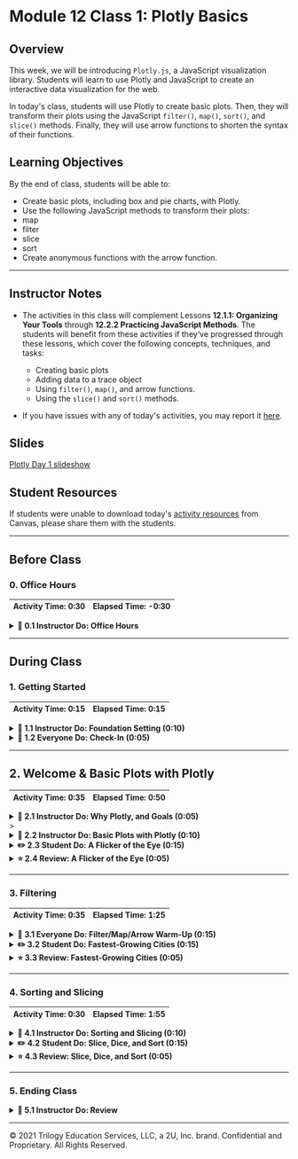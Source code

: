 # Module 12 Class 1: Plotly Basics

## Overview

This week, we will be introducing `Plotly.js`, a JavaScript visualization library. Students will learn to use Plotly and JavaScript to create an interactive data visualization for the web.

In today's class, students will use Plotly to create basic plots. Then, they will transform their plots using the JavaScript `filter()`, `map()`, `sort()`, and `slice()` methods. Finally, they will use arrow functions to shorten the syntax of their functions.

## Learning Objectives

By the end of class, students will be able to:

* Create basic plots, including box and pie charts, with Plotly.
* Use the following JavaScript methods to transform their plots:
 * map
 * filter
 * slice
 * sort
* Create anonymous functions with the arrow function.

- - -

## Instructor Notes

* The activities in this class will complement Lessons **12.1.1: Organizing Your Tools** through **12.2.2 Practicing JavaScript Methods**.  The students will benefit from these activities if they‘ve progressed through these lessons, which cover the following concepts, techniques, and tasks:

  * Creating basic plots
  * Adding data to a trace object
  * Using `filter()`, `map()`, and arrow functions.
  * Using the `slice()` and `sort()` methods.

* If you have issues with any of today's activities, you may report it [here](http://tiny.cc/BootCampFeedback).

## Slides

[Plotly Day 1 slideshow](https://docs.google.com/presentation/d/1KaaCyZ79HO0gfQKAhvPh1M4S_2YDl7up-cutLyQEQZo/edit?usp=sharing)

## Student Resources

If students were unable to download today's [activity resources](https://2u-data-curriculum-team.s3.amazonaws.com/data-viz-online-lesson-plans/12-Lessons/12-1-Student_Resources.zip) from Canvas, please share them with the students.

- - -

## Before Class

### 0. Office Hours

| Activity Time: 0:30       |  Elapsed Time:     -0:30  |
|---------------------------|---------------------------|

<details>
 <summary><strong> 📣 0.1 Instructor Do: Office Hours</strong></summary>

* Before you begin class, hold office hours. Office hours should be driven by students. Encourage students to take full advantage of office hours by reminding them that this is their time to ask questions and get assistance from instructional staff as they learn new concepts.

* Expect that students may ask for assistance. For example:

 * Further review on a particular subject
 * Debugging assistance
 * Help with computer issues
 * Guidance with a particular tool

</details>

- - -

## During Class

### 1. Getting Started

| Activity Time:       0:15 |  Elapsed Time:      0:15  |
|---------------------------|---------------------------|

<details>
 <summary><strong>📣 1.1 Instructor Do: Foundation Setting (0:10)</strong></summary>

* Welcome students to class.

* Direct students to post individual questions in the Zoom chat to be addressed by you and/or your TAs at the end of class.

* Open the slideshow and use slides 1-12 to walk through the foundation setting with your class.

* **Big Picture:** This is an opportunity to zoom out and see the big picture of where they are in the program. Take a moment to mention some real-world examples illustrating the value of what they're learning this week.

* **Program Pointers:** Talk through some of the key logistical things that will help students stay on track. This is an opportunity to speak to what students may need when they're at this particular point of the program.

* **This Week - Plotly.js:** Talk through the key skills students will be learning this week. Let the students know that they will be using JavaScript with the Plotly library to create data visualizations on the web.

* **This Week's Challenge:** For this week's Challenge, let the students know that they'll be creating a webpage complete with multiple plots that represent the biodiversity of belly button bacteria. The students will need to create a horizontal bar chart, a bubble chart, and a gauge chart, all on a customized dashboard on a webpage.

* **Career Connection:** Let students know how they will be using the skills covered this week throughout their careers. It's important for them to know the "why." Give examples of when they may be used in work or when you have used those skills in your workplace.

* **How to Succeed This Week:** Remind your students that they may have moments of frustration this week as they learn something complex. These moments are great for deepening their knowledge. Use the side material to outline some of the topics that they may find tricky in this module. Consider sharing something about your personal learning journey. It helps students recognize that everyone starts somewhere and that they are not alone.

* **Today's Objectives:** Now, outline the concepts that will be covered in today's lesson. Remind students that they can find the relevant activity files in the “Getting Ready for Class” page in their course content.

</details>

<details>
 <summary><strong>🎉  1.2 Everyone Do: Check-In (0:05)</strong></summary>

* Ask the class the following questions and call on students for answers:

   * **Q:** How are you feeling about your progress so far?

   * **A:** Let them know that we are starting to build their skillset. It’s also okay to feel overwhelmed as long as you don’t give up.

   * **Q:** How comfortable do you feel with this topic?

   * **A:** Let's do "fist to five" together. If you are not feeling confident, hold up a fist (0). If you feel very confident, hold up an open hand (5).

</details>



- - -

## 2. Welcome & Basic Plots with Plotly

| Activity Time:       0:35 |  Elapsed Time:      0:50  |
|---------------------------|---------------------------|

<details>
 <summary><strong>📣 2.1 Instructor Do: Why Plotly, and Goals (0:05)</strong></summary>

* Explain that the aim of this unit is for students to learn how to build interactive visualizations.

* You can use slides 14-17 to introduce this next section. Cover the following points in your discussion:

 * Data professionals not only need to analyze and draw conclusions based on data, but they also need to visualize the data to allow their audience to draw the same conclusions. Interactivity helps with this.

 * A JavaScript visual library like Plotly offers attractive data visualizations that can be disseminated to a wide audience.

* Emphasize that this week will be an opportunity for students to strengthen their JavaScript skills.

 * Learning JavaScript is a journey filled with challenges, but completing that journey can be incredibly rewarding.

 * A data professional with a strong JavaScript background can create powerful data stories by building interactivity into customer-facing visualizations.

* Send out the following article, which talks about the power of [interactive visualizations](https://www.forbes.com/sites/benkerschberg/2014/04/30/five-key-properties-of-interactive-data-visualization/).

* Walk through today's learning outcomes and class objectives.

</details>>

<details>
 <summary><strong>📣 2.2 Instructor Do: Basic Plots with Plotly (0:10)</strong></summary>

* In this activity, you will demonstrate the basic plots available with the Plotly library.

* Open [index.html](Activities/01-Ins_Basic_Plots/Solved/index.html) in your browser:

 ![Images/bar1.png](Images/bar1.png)

 * This is a bar chart plotting various types of drinks against the percentages of drinks ordered at a bar.

* Now open [plots.js](Activities/01-Ins_Basic_Plots/Solved/plots.js):

 ```javascript
 var trace1 = {
   x: ["beer", "wine", "martini", "margarita",
    "ice tea", "rum & coke", "mai tai", "gin & tonic"],
   y: [22.7, 17.1, 9.9, 8.7, 7.2, 6.1, 6.0, 4.6],
   type: "bar"
 };

 var data = [trace1];

 var layout = {
   title: "'bar' chart"
 };

 Plotly.newPlot("plot", data, layout);
 ```

* Show the students the code and explain that in Plotly, the term `trace` refers to an object that contains (1) data to be plotted and (2) specifications for plotting.

* Ask the class what `trace1` consists of:

 * Data for the x-axis stored as a key-value pair: **x** is the key, and an array of drink names is the value.

 * Data for the y-axis stored as a key-value pari: **y** is the key, and an array of drink order percentages is the value.

 * A specification for the type of the chart: **type** is the key, and "bar" is the value.

* Point out that in `var data = [trace1];`, `trace1` is enclosed in an array. The function we're passing it to expects trace objexts to be enclosed in an array, in case we need to pass in several different trace objects. In this case, we only have on trace objext, but it still needs to be saved in an array so we can pass it to the function.

 * Including multiple traces in the array will allow visualizing multiple traces in the same chart, which we will show later.

* Next, in the code is a layout object that contains title as a key and "Bar Chart" as its value. We'll use this to add a title to our visualization.

* Then, point out that in the last line of the script, we use the `plotly.newplot()` method to plot our chart. It takes three arguments:

 * The first, `"plot"`, refers to the `id` of the `div` where the plot will be displayed.

 ![Images/bar3.png](Images/bar3.png)

 * The second argument, `data`, refers to the trace.

 * The last argument, `layout`, is optional and refers, in this case, to the title displayed in the chart.

* Next, comment out the code from Part 1 and uncomment the code from Part 2 in `plots.js`. Reload `index.html`. Bring to students' attention that we've now added labels for the x-axis and y-axis.

 ![Images/bar4.png](Images/bar4.png)

* Open the JavaScript code and explain that we have simply added `xaxis` and `yaxis` specifications to the `layout` object:

 ![Images/bar5.png](Images/bar5.png)

* Next, comment out the code from Part 2 and uncomment the code from Part 3. Load `index.html` again:

 ![Images/bar6.png](Images/bar6.png)

* Open the code file and explain that in the code, we've removed the `xaxis` and `yaxis` entries from the layout object, and we've changed `type` to "line" in the the `trace1` object. The change in the `type` is responsible for the primary change in the visualization.

 ![Images/bar7.png](Images/bar7.png)

* Next, ask the class whether we can change the specification to type: "pie" to create a pie chart. Comment-out code section 3, uncomment code section 4, and show the revised `trace1` object to the class. Refresh the browser, and show that it doesn't work. Obviously, changing type to "pie" in the `trace1` object isn't enough to create a pie chart.

* Uncomment the code in Part 5 and reload the page. We get a pie chart!

 ![Images/bar8.png](Images/bar8.png)

* Send out the link to the [pie chart documentation](https://plot.ly/javascript/pie-charts/) and ask the class how they might fix the broken pie chart.

* Show the code to the class:

 ![Images/bar9.png](Images/bar9.png)

 * In `trace1`, instead of `x` and `y`, we use the keys `labels` and `values`.

 * We also specify the type of chart as `'pie'`.

* Send out the [01-Ins_Basic_Plots](Activities/01-Ins_Basic_Plots/Solved/) files for students to refer to later.

* Ask the class the following questions and call on students for the answers:

   **Q:** Where have we used this before?

   **A:** We created basic plots in Lessons 12.1.3 and 12.1.4 .

   **Q:** How does this activity equip us for the Challenge?

   **A:** We will need to create different types of charts to display bacterial data.

   **Q:** What can we do if we don't completely understand this?

   **A:** We can refer to the lesson plan and look over the reference guide on common commands.

* Send out the [solution files](Activities/01-Ins_Basic_Plots/Solved/) for students to review later.

* Answer any questions before moving on.

</details>

<details>
 <summary><strong>✏️  2.3 Student Do: A Flicker of the Eye (0:15)</strong></summary>

* In this activity, students will create a Plotly bar chart that shows the relationship between eye color and the frequency of eye flickers.

* Open up the [index.html](Activities/02-Stu_First_Chart/Solved/index.html) in the browser to show the students the bar chart they will be creating.

![eye color vs flicker bar chart](Images/eye_color_bar.png)

* Make sure the students can download and open the [instructions](Activities/02-Stu_First_Chart/README.md) and the [starter code](Activities/02-Stu_First_Chart/Unsolved) from the AWS link.

* Go over the instructions with the students and answer any questions before breaking the students out in groups.

* Divide students into groups of 3-5. They should work on the solution by themselves, but they can talk to others in their group to get tips.

* Let students know that they may be asked to share and walk through their work at the end of the activity.

</details>

<details>
 <summary><strong>⭐ 2.4 Review: A Flicker of the Eye (0:05)</strong></summary>

* Once time is up, ask for volunteers to walk through their solution. Remind them that it is perfectly alright if they didn't finish the activity.

* To encourage participation, you can open the [starter code](Activities/02-Stu_First_Chart/Unsolved/plots.js) and ask the students to help you create the trace.

* Continue this process for the rest of the code.

* If there are no volunteers, open up the [solution file](Activities/02-Stu_First_Chart/Solved/plots.js) and review it line by line with the class, answering whatever question students may have.

* Key points to cover over the course of the discussion:

 * Create the trace by setting the x value, y value, and type of chart.

 ```javascript
 // create the trace
 var trace1 = {
   x: eyecolor,
   y: eyeflicker,
   type: "bar"
 };
 ```

 * Store the trace in an array for the plot.

 ```javascript
 // create the data array for the plot
 var data = [trace1]
 ```

 * Set the labels.

 ```javascript
 // define the plot layout
 var layout = {
   title: "eye color vs flicker",
   xaxis: { title: "eye color" },
   yaxis: { title: "flicker frequency" }
 };
 ```

 * Plot the chart.

 ```javascript
 // plot the chart to a div tag with id "bar-plot"
 plotly.newplot("bar-plot", data, layout);
 ```

* Explain that the plot has the following quirk: we have multiple data points for each eye color, but Plotly does not plot them all. It plots their aggregate and only includes the last value listed for each eye color in the hover label.

 * For example, for "brown," the final flicker value listed in the CSV file is 24.5.

* Explain that a more meaningful way to plot this data may be to take the average flicker value for each eye color.

* Send out the [solution files](Activities/02-Stu_First_Chart/Solved/) for students to review later.

* Answer any questions before moving on.

</details>



- - -

### 3. Filtering

| Activity Time:       0:35 |  Elapsed Time:      1:25  |
|---------------------------|---------------------------|

<details>
 <summary><strong>📣 3.1 Everyone Do: Filter/Map/Arrow Warm-Up (0:15)</strong></summary>

* Provide an overview of the activity: we will review and then use `filter()`, `map()`, and arrow functions to create a bar chart with Plotly.

* Encourage students to code along using the [starter code](Activities/03-Evr_Filter_Warmup/Unsolved/).

* Open the [data.js](Activities/03-Evr_Filter_Warmup/Solved/data.js) file and show that the `topmovies` array has 10 objects.

* Open [index.html](Activities/03-Evr_Filter_Warmup/Solved/index.html) in a browser and show that there are fewer than 10 bars in the bar chart. When we filter `topmovies` for an `imdbrating` that is higher than 8.9, only 4 of the top 10 movies are displayed.

 ![Images/filteredmovies_bar.png](Images/filteredMovies_bar.png)

* Open the unsolved [plot.js](Activities/03-Evr_Filter_Warmup/Unsolved/plot.js) and code out the `filter()` method. Explain that it is used to create a custom filtering function that returns movies with an IMDB rating higher than 8.9.

   ```js
  // 1. Use the filter method to create a custom filtering function
  //  that returns the movies with a rating greater than 8.9

  function filterMovieRatings(movie) {
    return movie.imdbRating > 8.9;
  }

  // 2. Use filter() to pass the function as its argument
  var filteredMovies = topMovies.filter(filterMovieRatings);

  //  Check to make sure your are filtering your movies.
  console.log(filteredMovies);
   ```

* Next, review the map() method, which can be used to create new arrays. The map() method creates new arrays from the title and metascore properties of each object in the filtered dataset. Point out that we're using an arrow function as the callback of each map() function.

  ```js
  // 3. Use the map method with the arrow function to return all the filtered movie titles.
  var titles = filteredMovies.map(movies =>  movies.title);

  //  Check your filtered movie titles
  console.log(titles);

  // 4. Use the map method with the arrow function to return all the filtered movie metascores.
  var ratings = filteredMovies.map(movies => movies.metascore);

  //  Check your filtered metascores.
  console.log(ratings);
  ```

* Walk through the `var trace` object.

 ```javascript
 // 5. create your trace.
 var trace = {
   x: titles,
   y: ratings,
   type: "bar"
 };
 ```

 * We assign the `titles` array to the x-axis and the `ratings` array to the y-axis.

 * We specify the type of chart as a bar plot with `type: "bar"`.

* Remind students that:

 * `var data = [trace];` is an array of trace objects. It could hold many trace objects, but in this case, it only hold one, which we've simply named trace.

 * `var layout` defines the plot layout.

 * `Plotly.newPlot()` plots the chart and takes the arguments.

 * `"bar-plot"` refers to the `id` of the `div` where the plot will be displayed.

 * `data` refers to the trace.

 * `layout` refers to the title and axis titles displayed in the chart.

 ```javascript
  // 6. Create the data array for our plot
  var data = [trace];

  // 7. Define our plot layout
  var layout = {
    title: "The highest critically acclaimed movies",
    xaxis: { title: "Title" },
    yaxis: { title: "Metascore (Critic) Rating"}
  };

  // 8. Plot the chart to a div tag with id "bar-plot"
  Plotly.newPlot("bar-plot", data, layout);
 ```

* Ask the class the following questions and call on students for the answers:

 **Q:** Where have we used this before?

 **A:** We functional JavaScript methods in Lesson 12.2.1.

 **Q:** How does this activity equip us for the Challenge?

 **A:** We will use the `filter()` and `map()` methods to grab the desired sample numbers and match their `id`.

 **Q:** What can we do if we don't completely understand this?

 **A:** We can refer to the lesson plan and look over the reference guide on common commands.

 * Send out the [solution files](Activities/03-Evr_Filter_Warmup/Solved/) for students to review later.

* Answer any questions before moving on.

</details>

<details>
 <summary><strong>✏️ 3.2 Student Do: Fastest-Growing Cities (0:15)</strong></summary>

* In this activity, students will use functional programming techniques to plot cities with the fastest-growing populations.

* Open up the [index.html](Activities/04-Stu_Filter_Warmup/Solved/index.html) in the browser to demonstrate what students will be creating.

![cities with more than 15k people bar chart](Images/cities_bar.png)

* Make sure the students can download and open the [instructions](Activities/04-Stu_Filter_Warmup/README.md) and the [starter code](Activities/04-Stu_Filter_Warmup/Unsolved) files from the AWS link.

* Go over the instructions with the students and answer any questions before breaking them out in groups.

* Divide students into groups of 3-5. They should work on the solution by themselves but can reach out to others in their group to get tips.

* Let students know that they may be asked to share and walk through their work at the end of the activity.

</details>

<details>
 <summary><strong>⭐ 3.3 Review: Fastest-Growing Cities (0:05)</strong></summary>

* Once time is up, ask for volunteers to walk through their solution. Remind them that it is perfectly alright if they didn't finish the activity.

* Explain to students that this was a somewhat challenging activity, as it required using functional programming techniques.

* To encourage participation, you can open the [starter code](Activities/04-Stu_Filter_Warmup/Unsolved/plot.js) and ask the students to help you write the code to filter for cities with a population-growth value higher than 15000.

* Continue this process with the rest of the code. If there are no volunteers, open the [solution](Activities/04-Stu_Filter_Warmup/Solved/plot.js) and review it with the class, answering any questions that students may have.

* Key points to cover when discussing the activity:


 * The `filtercities` function is used to filter values higher than `15000`:

 ```javascript
  // 1. Use the filter method to create a custom filtering function
  //  that returns the cities with a population increase greater than 15,000.

  function filterCities(city) {
    return parseInt(city.Increase_from_2016) > 15000;
  }

  // 2. Use filter() to pass the function as its argument
  var filteredCities = top15Cities.filter(filterCities);

  //  Check to make sure your filtered your cities.
  console.log(filteredCities);
 ```

 * The `map()` method is used with an arrow function to return the city name and population for all of the filtered cities.

 ```javascript
  // 3. Use the map method with the arrow function to return all the filtered cities.
  var cities = filteredCities.map(city => city.City);

  //  Check your filtered cities
  console.log(cities);

  // 4. Use the map method with the arrow function to return all the filtered cities population.
  var population = filteredCities.map(city => city.population);

  //  Check the populations of your filtered cities
  console.log(population);
 ```

 * `city => city.city` is a shortcut to `function(city) {return city.city;}`

 * `city => city.population` is a shortcut to `function(city) {return city.population;}`

  * Mention that arrow functions don't completely replace standard functions in JavaScript, as they don't contain an important (and often confusing) keyword named "this", but for our purposes here, they are fine to use because they're shorter to write.

* Next, explain how `trace` is structured:

   ``` js
   var trace = {
    x: cities,
    y: population,
    type: "bar"
   };
   ```

 * `x` becomes the cities array of `city.city` values, and `y` becomes the population array of `city.population` values.

 * The type of chart is specified with `type: "bar"`.

* The rest of the code should be familiar to students, but answer any questions before moving on.

 ```javascript
  // 6. Create the data array for our plot
  var data = [trace];

  // 7. Define our plot layout
  var layout = {
    title: "Cities that added more than 15,000 people in 2017",
    xaxis: { title: "City" },
    yaxis: { title: "2017 Population"}
  };

  // 8. Plot the chart to a div tag with id "bar-plot"
  Plotly.newPlot("bar-plot", data, layout);
 ```

* If time permits, go over the [bonus](Activities/04-Stu_Filter_Warmup/Solved/bonus) question and explain the following:

 * Using `parseint()`, we can create two arrays, one that has the 2016 population and one that has the increase in population for each of the filtered cities.

   ``` js
    // Bonus challenge.
    //  Create a chart of the rate of growth (% of 2016 populations) of the filtered cities.
    //  Plot the chart to a div tag with id "rate-bar-plot"

    var pop_rate = filteredCities.map(city => {
      // get the city's 2016 population
      var pop2016 = parseInt(city.population) - parseInt(city.Increase_from_2016);

      var increase = parseInt(city.Increase_from_2016);

      return 100 * increase / pop2016;
    });
   ```

 * In `trace2`, the `x` becomes the `cities` array, and the `y` becomes the population rate, `pop_rate`, and we specify the type of chart, `type: "bar"`.

   ``` js
   var trace2 = {
    x: cities,
    y: pop_rate,
    type: "bar"
   };
   ```

 * Finally, we add `trace2` to our plot.

 ```javascript
 //  Create the data2 array for our plot
 var data2 = [trace2];

 // Define our plot layout
 var layout = {
   title: "Cities that added more than 15,000 people in 2017",
   xaxis: { title: "City" },
   yaxis: { title: "Population Growth Rate (%)"}
 };

 // Plot the chart to a div tag with id "rate-bar-plot"
 Plotly.newPlot("rate-bar-plot", data2, layout);
 ```

* Send out the [solution files](Activities/04-Stu_Filter_Warmup/Solved/) for students to review later.

* Answer any questions before moving on.

</details>



- - -

### 4. Sorting and Slicing

| Activity Time:       0:30 |  Elapsed Time:      1:55  |
|---------------------------|---------------------------|

<details>
 <summary><strong>📣 4.1 Instructor Do: Sorting and Slicing (0:10)</strong></summary>

* In this demonstration, you'll be reviewing sorting and slicing.

* Open the [index.html](Activities/05-Ins_Sort_Slice/Solved/index.html) in a browser and bring up the console to display the results.

* Open [sorting.js](Activities/05-Ins_Sort_Slice/Solved/sorting.js) and go over the following points:

 * When working with data, it will often be necessary to sort it in either ascending or descending order.

 * To sort an array in JavaScript, we call its `sort()` method.

 ```javascript
 // Sort an array in ascending order
 var numArray = [3, 2, 1]
 numArray.sort()

 console.log('Sorted numArray', numArray)
 ```

 * By default, `sort()` will arrange values in ascending order. We can pass in the `compareFunction` as a callback function to specify how we want the array to be sorted.

 ```javascript
 // Sort the array in descending order
 var numArray = [1, 2, 3];
 numArray.sort(function compareFunction(firstNum, secondNum) {
   // resulting order is (3, 2, 1)
   return secondNum - firstNum;
 });
 ```

 * This will also work to sort in ascending order.

 ```javascript
 // Sort the array in ascending order with a callback function
 var numArray3 = [3, 2, 1];
 numArray3.sort(function compareFunction(firstNum, secondNum) {
   // resulting order is (1, 2, 3)
   return firstNum - secondNum;
 });

 console.log('Ascending sorted numArray3 with callback', numArray3);
 ```

* Explain that `compareFunction` compares two values at a time.

 * In this example, `compareFunction` first compares 1 and 2. The arguments `firstNum` and `secondNum` are arbitrary names, but there must be two arguments.

 * This function returns `firstNum - secondNum`. In this case, since `firstNum`, 3, is greater than `secondNum`, 2, it returns a positive number.

 * If the compare function returns a _positive_ number for a given pair of numbers `[firstNum, secondNum]`, it will put them in the _reverse order_ in the final array: `[secondNum, firstNum]`.

 * Likewise, if the compare function returns a _negative_ number for a given pair `[firstNum, secondNum]`, it will preserve their order in the output array: `[firstNum, secondNum]`.

 * The `compareFunction` continues to compare two values in the array at a time.

* Emphasize that `sort()` modifies the array it's called on _in place_. Also point out that it is often safer to sort a _copy_ of an array rather than the input itself.

* Finally, explain the `reverse()` method: it simply reverses the order of an array.

* Open the [index.html](Activities/05-Ins_Sort_Slice/Solved/index.html) in your editor and uncomment out the slicing example. Then, open it in a browser to display the output.

* Next, open the [slicing.js](Activities/05-Ins_Sort_Slice/Solved/slicing.js) file and discuss the following.

 ```js
 var names = ["Jane", "John", "Jimbo", "Jedediah"];
 var left = names.slice(0, 2);
 ```

 * The `slice()` method is similar to slicing a list in Python: it allows cutting a subsection of a JavaScript array.

 * `slice()` produces _shallow_ copies, meaning that it does not affect the original array.

 * `slice()` takes two arguments: the first is the index position of the subsection, and the second is the index position up to which the slicing will take place.

 * In this case, slicing begins at index position 0 and continues up to, but not including, index position 2.

* Send out the [solution files](Activities/05-Ins_Sort_Slice/Solved/) for students to review later.

* Answer any questions before moving on.

</details>

<details>
 <summary><strong>✏️ 4.2 Student Do: Slice, Dice, and Sort (0:15)</strong></summary>

* In this exercise, students will practice sorting and slicing, and then use those skills to create a bar chart of the top 10 most popular Greek gods.

* Open the [index.html](Activities/06-Stu_Sort_Slice/Solved/index.html) in a browser to show them what they will be creating.

* Make sure the students can download and open the [instructions](Activities/06-Stu_Sort_Slice/README.md) and the [starter code](Activities/06-Stu_Sort_Slice/Unsolved/) from the AWS link.

* Let students know the **Practice** will use [sliceSort.js](Activities/06-Stu_Sort_Slice/Unsolved/sliceSort.js) and the **Horizontal Bar Chart** will use [plots.js](Activities/06-Stu_Sort_Slice/Unsolved/plots.js).

* Go over the instructions with the students and answer any questions before breaking the students out in groups.

* Divide students into groups of 3-5. They should work on the solution by themselves, but they can talk to others in their group to get tips.

* Let students know that they may be asked to share and walk through their work at the end of the activity.

</details>

<details>
 <summary><strong>⭐ 4.3 Review: Slice, Dice, and Sort (0:05)</strong></summary>

* Once time is up, ask for volunteers to walk through their solution. Remind them that it is perfectly alright if they didn't finish the activity.

* To encourage participation, you can open [sliceSort.js](Activities/06-Stu_Sort_Slice/Unsolved/sliceSort.js) and ask the students to help you create the code to slice and sort.

* Repeat this process for each example. If there are no volunteers, open up the [sliceSort.js solution](Activities/06-Stu_Sort_Slice/Solved/sliceSort.js) and review it line by line with the class, answering whatever questions that students may have.

* Key points to cover over the course of discussions are:

 ```js
 var sorted = numArray.sort(function sortFunction(a, b) {
    return b - a;
 });
 ```

 * The `sort()` method calls another function as an argument.

 * The custom `sortFunction()` here compares two numbers at a time and returns `b - a`.

 * If the custom function returns a positive number, it _reverses_ the order of the two numbers. That is, if `a` is 1 and `b` is 100, `b - a` is a positive number, so the order is reversed.

* Next, explain sorting with an arrow function:

 ```js
 var sortedByArrow = numArray.sort((a, b) => b - a);
 ```

 * Instead of a named custom function, the syntax here is more straightforward and elegant.

 * It still takes `a` and `b` as its arguments and returns `b - a` to sort an array in descending order.

* Explain that `reverse()` reverses the order of an array.

 ```js
 var reversedArray = sortedByArrow.reverse();
 ```

* Explain that slicing from index position 0 of an array up to, but not including, index position 5, yields the first 5 elements of an array:

 ```js
 var sliced = sortedAscending.slice(0, 5);
 ```

* Now, move on to the chart. Open [index.html](Activities/01-Ins_Basic_Plots/Unsolved/index.html) in a browser and the [unsolved plot.js](Activities/01-Ins_Basic_Plots/Unsolved/plots.js) in your text editor, and ask for volunteers to help you create the plot.

* If there are no volunteers, open [index.html](Activities/01-Ins_Basic_Plots/Solved/index.html) and inform students that the chart is horizontal, sorted, and sliced.

* Next, open [data.js](Activities/06-Stu_Sort_Slice/Unsolved/data.js) and point out that the `data` is an array of objects.

* Finally, open the [solved plot.js](Activities/01-Ins_Basic_Plots/Solved/plots.js) file and review it with the class.

* Keep points to cover are:

 * The objects were sorted by using the `greekSearchResults` property.

 ```js
 var sortedByGreekSearch = data.sort((a, b) => b.greekSearchResults - a.greekSearchResults);
 ```

* Explain that `slice()` and `reverse()` are used to select the first 10 elements of the sorted dataset and then reverse their order:

 ```js
 slicedData = sortedByGreekSearch.slice(0, 10);
 reversedData = slicedData.reverse();
 ```

 * The array was reversed to accommodate Plotly's plotting conventions: it builds a horizontal bar chart from the bottom to top.

 * The array can be sorted in ascending order instead.

* Point out that `orientation: h` in `trace1` creates a horizontal bar chart.

 **Note:** Remind students that they had to consult the Plotly documentation for this activity, and that Plotly's documentation is straightforward to use.

* Explain that we can set the size of the margins in the `layout` object.

* Send out the [solution files](Activities/06-Stu_Sort_Slice/Solved/) for students to review later.

* Answer any questions before moving on.

</details>



- - -

### 5. Ending Class

<details>
 <summary><strong>📣  5.1 Instructor Do: Review </strong></summary>

* Before ending class, review the skills that were covered today and mention where these skills are taught in the module.
  * Creating basic plots was covered in **Lesson 12.1.3** and **Lesson 12.1.4**.
  * Functional JavaScript methods were covered in **Lesson 12.2.1**.
  * The `slice()` and `map()` methods were covered in **Lesson 12.2.2**.

* Answer any questions the students may have.

* Finally, encourage your class to begin the challenge as soon as possible, if they haven’t already, and to use the learning assistants channel and pre-scheduled office hours with their instructional team for help as they progress through their work. If they feel like they need context to understand documentation or instructions throughout the week, this is where they can get it.

</details>



---

© 2021 Trilogy Education Services, LLC, a 2U, Inc. brand.  Confidential and Proprietary.  All Rights Reserved.
